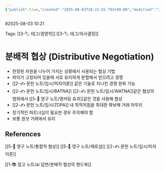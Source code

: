 ```yaml
---
{"publish":true,"created":"2025-08-03T10:21:55.793+09:00","modified":"2025-08-06T23:29:13.934+09:00","cssclasses":""}
---
```


#2025-08-03 10:21

Tags: [[3-🏷️ 태그/경영학]] [[3-🏷️ 태그/의사결정]]

# 분배적 협상 (Distributive Negotiation)
- 한정된 자원을 나누어 가지는 상황에서 사용되는 협상 기법
- 파이가 고정되어 있을때 서로 유리하게 분할해서 얻으려고 경쟁
- [[2-✍️ 문헌 노트/임시/피자이론]] 같은 기술로 지나친 경쟁 완화 가능
- [[2-✍️ 문헌 노트/임시/BATNA]] [[2-✍️ 문헌 노트/임시/WATNA]]같은 협상의 범위에서 [[5-💎 영구 노트/앵커링 효과]]같은 것을 사용해 협상
- [[2-✍️ 문헌 노트/임시/ZOPA]] 내 최적저점을 최대한 확보해 거래 마무리
- 장기적인 파트너십이 필요한 경우 주의해야 함
- 보통 원샷 거래에서 유리

## References
[[5-💎 영구 노트/통합적 협상]]
[[5-💎 영구 노트/제로섬]]
[[2-✍️ 문헌 노트/임시/피자이론]]

[[1-📚 참고 노트/ai 답변/분배적 협상의 핸드북]]